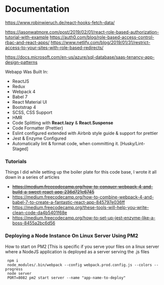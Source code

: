 # Documentation

https://www.robinwieruch.de/react-hooks-fetch-data/

https://jasonwatmore.com/post/2019/02/01/react-role-based-authorization-tutorial-with-example
https://auth0.com/blog/role-based-access-control-rbac-and-react-apps/
https://www.netlify.com/blog/2019/01/31/restrict-access-to-your-sites-with-role-based-redirects/

https://docs.microsoft.com/en-us/azure/sql-database/saas-tenancy-app-design-patterns

Webapp Was Built In:

 * ReactJS
 * Redux
 * Webpack 4 
 * Babel 7
 * React Material UI
 * Bootstrap 4 
 * SCSS, CSS Support
 * HMR
 * Code Splitting with <b>React.lazy</b> & <b>React.Suspense</b>
 * Code Formatter (Prettier)
 * Eslint configured extended with Airbnb style guide & support for prettier
 * Jest & Enzyme Configured
 * Automatically lint & format code, when committing it. [Husky/Lint-Staged]


### Tutorials

Things I did while setting up the boiler plate for this code base, I wrote it all down in a series of articles

* <del>https://medium.freecodecamp.org/how-to-conquer-webpack-4-and-build-a-sweet-react-app-236d721e6745</del>
* https://medium.freecodecamp.org/how-to-combine-webpack-4-and-babel-7-to-create-a-fantastic-react-app-845797e036ff
* https://medium.freecodecamp.org/these-tools-will-help-you-write-clean-code-da4b5401f68e
* https://medium.freecodecamp.org/how-to-set-up-jest-enzyme-like-a-boss-8455a2bc6d56


### Deploying a Node Instance On Linux Server Using PM2

 How to start on PM2 [This is specific if you serve your files on a linux server where a NodeJS application is deployed as a server serving the .js files

```
 npm i
 node_modules/.bin/webpack --config webpack.prod.config.js --colors --progress
 node server
 PORT=8082 pm2 start server --name "app-name-to-deploy"
```
